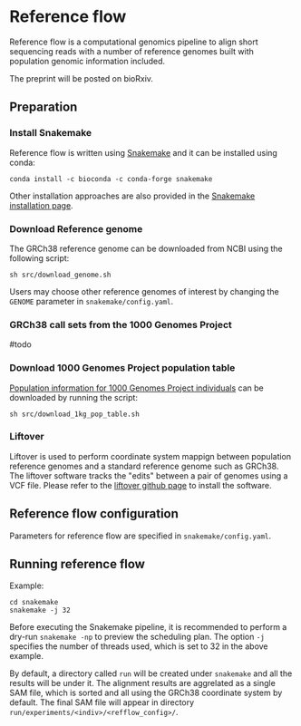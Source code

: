 # Reference flow

Reference flow is a computational genomics pipeline to align short sequencing 
reads with a number of reference genomes built with population genomic information included.

The preprint will be posted on bioRxiv.


## Preparation

### Install Snakemake

Reference flow is written using [Snakemake](https://snakemake.readthedocs.io/en/stable/index.html) and it can be installed using conda:

```
conda install -c bioconda -c conda-forge snakemake
```

Other installation approaches are also provided in the [Snakemake installation page](https://snakemake.readthedocs.io/en/stable/getting_started/installation.html).

### Download Reference genome

The GRCh38 reference genome can be downloaded from NCBI using the following script:

```
sh src/download_genome.sh
```

Users may choose other reference genomes of interest by changing the `GENOME` parameter in `snakemake/config.yaml`.

### GRCh38 call sets from the 1000 Genomes Project

#todo

### Download 1000 Genomes Project population table

[Population information for 1000 Genomes Project individuals](https://www.internationalgenome.org/faq/which-samples-are-you-sequencing/) can be downloaded by running the script:

```
sh src/download_1kg_pop_table.sh
```

### Liftover

Liftover is used to perform coordinate system mappign between population reference genomes and a standard reference genome such as GRCh38. 
The liftover software tracks the "edits" between a pair of genomes using a VCF file.
Please refer to the [liftover github page](https://github.com/alshai/liftover) to install the software.

## Reference flow configuration

Parameters for reference flow are specified in `snakemake/config.yaml`.

## Running reference flow

Example:

```
cd snakemake
snakemake -j 32
```

Before executing the Snakemake pipeline, it is recommended to perform a dry-run `snakemake -np` to preview the scheduling plan. The option `-j` specifies the number of threads used, which is set to 32 in the above example.

By default, a directory called `run` will be created under `snakemake` and all the results will be under it. 
The alignment results are aggrelated as a single SAM file, which is sorted and all using the GRCh38 coordinate system by default.
The final SAM file will appear in directory `run/experiments/<indiv>/<refflow_config>/`.

